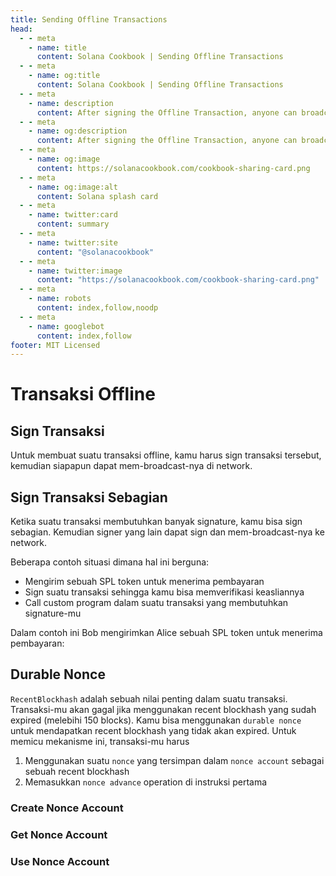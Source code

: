 ```yaml
---
title: Sending Offline Transactions
head:
  - - meta
    - name: title
      content: Solana Cookbook | Sending Offline Transactions
  - - meta
    - name: og:title
      content: Solana Cookbook | Sending Offline Transactions
  - - meta
    - name: description
      content: After signing the Offline Transaction, anyone can broadcast it on the network. Learn more about Sending Offline Transactions and references at The Buku Memasak Solana.
  - - meta
    - name: og:description
      content: After signing the Offline Transaction, anyone can broadcast it on the network. Learn more about Sending Offline Transactions and references at The Buku Memasak Solana.
  - - meta
    - name: og:image
      content: https://solanacookbook.com/cookbook-sharing-card.png
  - - meta
    - name: og:image:alt
      content: Solana splash card
  - - meta
    - name: twitter:card
      content: summary
  - - meta
    - name: twitter:site
      content: "@solanacookbook"
  - - meta
    - name: twitter:image
      content: "https://solanacookbook.com/cookbook-sharing-card.png"
  - - meta
    - name: robots
      content: index,follow,noodp
  - - meta
    - name: googlebot
      content: index,follow
footer: MIT Licensed
---
```


# Transaksi Offline

## Sign Transaksi

Untuk membuat suatu transaksi offline, kamu harus sign transaksi tersebut, kemudian siapapun dapat mem-broadcast-nya di network. 

<SolanaCodeGroup>
  <SolanaCodeGroupItem title="TS" active>

  <template v-slot:default>

@[code](@/code/offline-transactions/sign-transaction/main.en.ts)

  </template>

  <template v-slot:preview>

@[code](@/code/offline-transactions/sign-transaction/main.preview.en.ts)

  </template>

  </SolanaCodeGroupItem>
</SolanaCodeGroup>

## Sign Transaksi Sebagian

Ketika suatu transaksi membutuhkan banyak signature, kamu bisa sign sebagian. Kemudian signer yang lain dapat sign dan mem-broadcast-nya ke network.

Beberapa contoh situasi dimana hal ini berguna:

- Mengirim sebuah SPL token untuk menerima pembayaran
- Sign suatu transaksi sehingga kamu bisa memverifikasi keasliannya
- Call custom program dalam suatu transaksi yang membutuhkan signature-mu

Dalam contoh ini Bob mengirimkan Alice sebuah SPL token untuk menerima pembayaran:

<SolanaCodeGroup>
  <SolanaCodeGroupItem title="TS" active>

  <template v-slot:default>

@[code](@/code/offline-transactions/partial-sign/main.en.ts)

  </template>

  <template v-slot:preview>

@[code](@/code/offline-transactions/partial-sign/main.preview.en.ts)

  </template>

  </SolanaCodeGroupItem>
</SolanaCodeGroup>

## Durable Nonce

`RecentBlockhash` adalah sebuah nilai penting dalam suatu transaksi. Transaksi-mu akan gagal jika menggunakan recent blockhash yang sudah expired (melebihi 150 blocks). Kamu bisa menggunakan `durable nonce` untuk mendapatkan recent blockhash yang tidak akan expired. Untuk memicu mekanisme ini, transaksi-mu harus

1. Menggunakan suatu  `nonce` yang tersimpan dalam  `nonce account` sebagai sebuah recent blockhash
2. Memasukkan `nonce advance` operation di instruksi pertama

### Create Nonce Account

<SolanaCodeGroup>
  <SolanaCodeGroupItem title="TS" active>

  <template v-slot:default>

@[code](@/code/offline-transactions/durable-nonce/create-nonce-account/main.en.ts)

  </template>

  <template v-slot:preview>

@[code](@/code/offline-transactions/durable-nonce/create-nonce-account/main.preview.en.ts)

  </template>

  </SolanaCodeGroupItem>
</SolanaCodeGroup>

### Get Nonce Account

<SolanaCodeGroup>
  <SolanaCodeGroupItem title="TS" active>

  <template v-slot:default>

@[code](@/code/offline-transactions/durable-nonce/get-nonce-account/main.en.ts)

  </template>

  <template v-slot:preview>

@[code](@/code/offline-transactions/durable-nonce/get-nonce-account/main.preview.en.ts)

  </template>

  </SolanaCodeGroupItem>
</SolanaCodeGroup>

### Use Nonce Account

<SolanaCodeGroup>
  <SolanaCodeGroupItem title="TS" active>

  <template v-slot:default>

@[code](@/code/offline-transactions/durable-nonce/use-nonce-account/main.en.ts)

  </template>

  <template v-slot:preview>

@[code](@/code/offline-transactions/durable-nonce/use-nonce-account/main.preview.en.ts)

  </template>

  </SolanaCodeGroupItem>
</SolanaCodeGroup>
